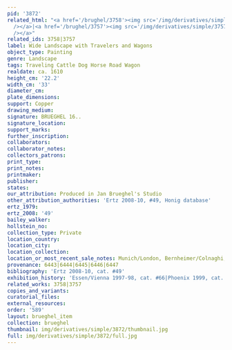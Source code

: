 ```yaml
---
pid: '3872'
related_html: "<a href='/brughel/3758'><img src='/img/derivatives/simple/3758/thumbnail.jpg'
  /></a>|<a href='/brughel/3757'><img src='/img/derivatives/simple/3757/thumbnail.jpg'
  /></a>"
related_ids: 3758|3757
label: Wide Landscape with Travelers and Wagons
object_type: Painting
genre: Landscape
tags: Traveling Cattle Dog Horse Road Wagon
realdate: ca. 1610
height_cm: '22.2'
width_cm: '33'
diameter_cm: 
plate_dimensions: 
support: Copper
drawing_medium: 
signature: BRUEGHEL 16..
signature_location: 
support_marks: 
further_inscription: 
collaborators: 
collaborator_notes: 
collectors_patrons: 
print_type: 
print_notes: 
printmaker: 
publisher: 
states: 
our_attribution: Produced in Jan Brueghel's Studio
other_attribution_authorities: 'Ertz 2008-10, #49, Honig database'
ertz_1979: 
ertz_2008: '49'
bailey_walker: 
hollstein_no: 
collection_type: Private
location_country: 
location_city: 
location_collection: 
location_or_most_recent_sale_notes: Munich/London, Bernheimer/Colnaghi, 2003
provenance: 6443|6444|6445|6446|6447
bibliography: 'Ertz 2008-10, cat. #49'
exhibition_history: 'Essen/Vienna 1997-98, cat. #66|Phoenix 1999, cat. #8d'
related_works: 3758|3757
copies_and_variants: 
curatorial_files: 
external_resources: 
order: '589'
layout: brueghel_item
collection: brueghel
thumbnail: img/derivatives/simple/3872/thumbnail.jpg
full: img/derivatives/simple/3872/full.jpg
---
```

